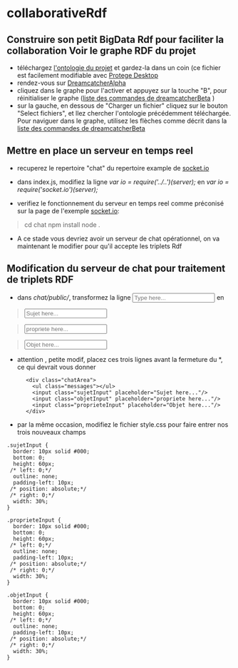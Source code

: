 # collaborativeRdf
Construire son petit BigData Rdf pour faciliter la collaboration
Voir le graphe RDF du projet
----------------------------
+ téléchargez [l'ontologie du projet](https://github.com/scenaristeur/collaborativeRdf/blob/master/ontologies/dreamcatcher.owl) et gardez-la dans un coin (ce fichier est facilement modifiable avec [Protege Desktop](http://protege.stanford.edu/) 
+ rendez-vous sur [DreamcatcherAlpha](http://smag-smag0.rhcloud.com/DreamCatcher/)
+ cliquez dans le graphe pour l'activer et appuyez sur la touche "B", pour réinitialiser le graphe ([liste des commandes de dreamcatcherBeta](http://smag-smag0.rhcloud.com/DreamCatcher/help.html) )
+ sur la gauche, en dessous de "Charger un fichier" cliquez sur le bouton "Select fichiers", et llez chercher l'ontologie précédemment téléchargée. Pour naviguer dans le graphe, utilisez les flèches comme décrit dans la [liste des commandes de dreamcatcherBeta](http://smag-smag0.rhcloud.com/DreamCatcher/help.html)

Mettre en place un serveur en temps reel
----------------------------------------


+ recuperez le repertoire "chat" du repertoire example de [socket.io](https://github.com/socketio/socket.io/tree/master/examples/chat)

+ dans index.js, modifiez la ligne *var io = require('../..')(server);* en *var io = require('socket.io')(server);*
+ verifiez le fonctionnement du serveur en temps reel comme préconisé sur la page de l'exemple [socket.io](https://github.com/socketio/socket.io/tree/master/examples/chat): 
> cd chat
> npm install
> node .

+ A ce stade vous devriez avoir un serveur de chat opérationnel, on va maintenant le modifier pour qu'il accepte les triplets Rdf

Modification du serveur de chat pour traitement de triplets RDF
---------------------------------------------------------------

+ dans *chat/public/*, transformez la ligne *<input class="inputMessage" placeholder="Type here..."/>* en 
> <input class="sujetInput" placeholder="Sujet here..."/>

> <input class="objetInput" placeholder="propriete here..."/>

> <input class="proprieteInput" placeholder="Objet here..."/>

* attention , petite modif, placez ces trois lignes avant la fermeture du </div>*, ce qui devrait vous donner 
```
      <div class="chatArea">
        <ul class="messages"></ul>
		<input class="sujetInput" placeholder="Sujet here..."/>
		<input class="objetInput" placeholder="propriete here..."/>
		<input class="proprieteInput" placeholder="Objet here..."/>
      </div>
```



+ par la même occasion, modifiez le fichier style.css pour faire entrer nos trois nouveaux champs
```
.sujetInput {
  border: 10px solid #000;
  bottom: 0;
  height: 60px;
 /* left: 0;*/
  outline: none;
  padding-left: 10px;
 /* position: absolute;*/
 /* right: 0;*/
  width: 30%;
}

.proprieteInput {
  border: 10px solid #000;
  bottom: 0;
  height: 60px;
 /* left: 0;*/
  outline: none;
  padding-left: 10px;
 /* position: absolute;*/
 /* right: 0;*/
  width: 30%;
}

.objetInput {
  border: 10px solid #000;
  bottom: 0;
  height: 60px;
 /* left: 0;*/
  outline: none;
  padding-left: 10px;
 /* position: absolute;*/
 /* right: 0;*/
  width: 30%;
}
```




 



